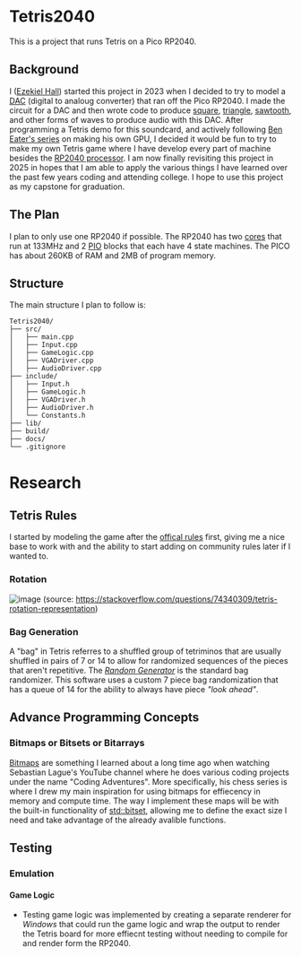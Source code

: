 # Tetris2040
This is a project that runs Tetris on a Pico RP2040.

## Background
I ([Ezekiel Hall](https://www.linkedin.com/in/zekehall/)) started this project in 2023 when I decided to try to model a [DAC](https://en.wikipedia.org/wiki/Digital-to-analog_converter) (digital to analoug converter) that ran off the Pico RP2040. I made the circuit for a DAC and then wrote code to produce [square](https://en.wikipedia.org/wiki/Square_wave_(waveform)), [triangle](https://en.wikipedia.org/wiki/Triangle_wave), [sawtooth](https://en.wikipedia.org/wiki/Sawtooth_wave), and other forms of waves to produce audio with this DAC. After programming a Tetris demo for this soundcard, and actively following [Ben Eater's series](https://youtu.be/l7rce6IQDWs) on making his own GPU, I decided it would be fun to try to make my own Tetris game where I have develop every part of machine besides the [RP2040 processor](https://en.wikipedia.org/wiki/RP2040). I am now finally revisiting this project in 2025 in hopes that I am able to apply the various things I have learned over the past few years coding and attending college. I hope to use this project as my capstone for graduation.

## The Plan
I plan to only use one RP2040 if possible. The RP2040 has two [cores](https://en.wikipedia.org/wiki/ARM_Cortex-M#Cortex-M0+) that run at 133MHz and 2 [PIO](https://tutoduino.fr/en/pio-rp2040-en/) blocks that each have 4 state machines. The PICO has about 260KB of RAM and 2MB of program memory.

## Structure
The main structure I plan to follow is:
```
Tetris2040/
├── src/
│   ├── main.cpp
│   ├── Input.cpp
│   ├── GameLogic.cpp
│   ├── VGADriver.cpp
│   ├── AudioDriver.cpp
├── include/
│   ├── Input.h
│   ├── GameLogic.h
│   ├── VGADriver.h
│   ├── AudioDriver.h
│   └── Constants.h
├── lib/
├── build/
├── docs/
└── .gitignore

```

# Research
## Tetris Rules
I started by modeling the game after the [offical rules](https://tetris.wiki/Tetris_Guideline) first, giving me a nice base to work with and the ability to start adding on community rules later if I wanted to.

### Rotation
![image](https://i.sstatic.net/UbPC9.png)
(source: https://stackoverflow.com/questions/74340309/tetris-rotation-representation)
### Bag Generation
A "bag" in Tetris referres to a shuffled group of tetriminos that are usually shuffled in pairs of 7 or 14 to allow for randomized sequences of the pieces that aren't repetitive. The _[Random Generator](https://tetris.wiki/Random_Generator)_ is the standard bag randomizer. This software uses a custom 7 piece bag randomization that has a queue of 14 for the ability to always have piece _"look ahead"_.

## Advance Programming Concepts

### Bitmaps or Bitsets or Bitarrays
[Bitmaps](https://www.tutorialspoint.com/what-is-bitmap) are something I learned about a long time ago when watching Sebastian Lague's YouTube channel where he does various coding projects under the name "Coding Adventures". More specifically, his chess series is where I drew my main inspiration for using bitmaps for effiecency in memory and compute time. The way I implement these maps will be with the built-in functionality of [std::bitset](https://en.cppreference.com/w/cpp/utility/bitset.html), allowing me to define the exact size I need and take advantage of the already avalible functions.

## Testing
### Emulation
#### Game Logic
- Testing game logic was implemented by creating a separate renderer for _Windows_ that could run the game logic and wrap the output to render the Tetris board for more effiecnt testing without needing to compile for and render form the RP2040.
